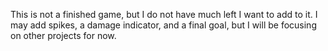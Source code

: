 This is not a finished game, but I do not have much left I want to add to it.
I may add spikes, a damage indicator, and a final goal, but I will be focusing on other projects for now.
